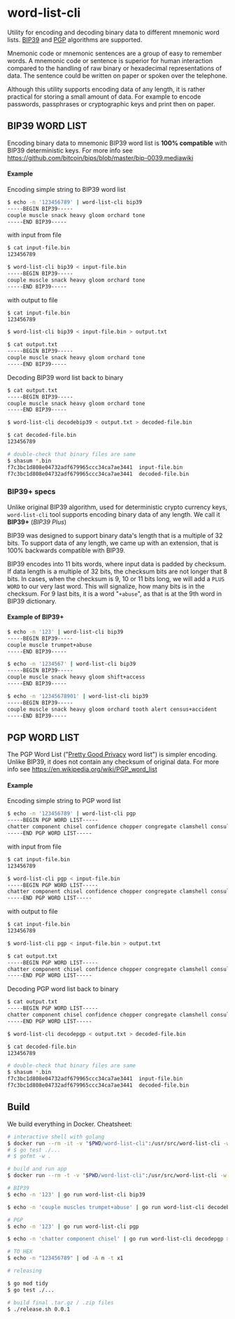 # word-list-cli

Utility for encoding and decoding binary data to different mnemonic word lists. [BIP39](https://github.com/bitcoin/bips/blob/master/bip-0039.mediawiki) and [PGP](https://en.wikipedia.org/wiki/PGP_word_list) algorithms are supported.

Mnemonic code or mnemonic sentences are a group of easy to remember words. A mnemonic code or sentence is superior for human interaction compared to the handling of raw binary or hexadecimal representations of data. The sentence could be written on paper or spoken over the telephone.

Although this utility supports encoding data of any length, it is rather practical for storing a small amount of data. For example to encode passwords, passphrases or cryptographic keys and print then on paper.

## BIP39 WORD LIST

Encoding binary data to mnemonic BIP39 word list is **100% compatible** with BIP39 deterministic keys. For more info see https://github.com/bitcoin/bips/blob/master/bip-0039.mediawiki

#### Example

Encoding simple string to BIP39 word list

```sh
$ echo -n '123456789' | word-list-cli bip39
-----BEGIN BIP39-----
couple muscle snack heavy gloom orchard tone
-----END BIP39-----
```

with input from file

```sh
$ cat input-file.bin
123456789

$ word-list-cli bip39 < input-file.bin
-----BEGIN BIP39-----
couple muscle snack heavy gloom orchard tone
-----END BIP39-----
```

with output to file

```sh
$ cat input-file.bin
123456789

$ word-list-cli bip39 < input-file.bin > output.txt

$ cat output.txt
-----BEGIN BIP39-----
couple muscle snack heavy gloom orchard tone
-----END BIP39-----
```

Decoding BIP39 word list back to binary

```sh
$ cat output.txt
-----BEGIN BIP39-----
couple muscle snack heavy gloom orchard tone
-----END BIP39-----

$ word-list-cli decodebip39 < output.txt > decoded-file.bin

$ cat decoded-file.bin
123456789

# double-check that binary files are same
$ shasum *.bin
f7c3bc1d808e04732adf679965ccc34ca7ae3441  input-file.bin
f7c3bc1d808e04732adf679965ccc34ca7ae3441  decoded-file.bin
```

### BIP39+ specs

Unlike original BIP39 algorithm, used for deterministic crypto currency keys, `word-list-cli` tool supports encoding binary data of any length. We call it **BIP39+** (_BIP39 Plus_)

BIP39 was designed to support binary data's length that is a multiple of 32 bits. To support data of any length, we
came up with an extension, that is 100% backwards compatible with BIP39.

BIP39 encodes into 11 bits words, where input data is padded by checksum. If data length is a multiple of 32 bits, the checksum bits are not longer that 8 bits. In cases, when the checksum is 9, 10 or 11 bits long, we will add a `PLUS WORD` to our very last word. This will signalize, how many bits is in the checksum. For 9 last bits, it is a word "`+abuse`", as that is at the 9th word in BIP39 dictionary.

#### Example of BIP39+

```sh
$ echo -n '123' | word-list-cli bip39
-----BEGIN BIP39-----
couple muscle trumpet+abuse
-----END BIP39-----

$ echo -n '1234567' | word-list-cli bip39
-----BEGIN BIP39-----
couple muscle snack heavy gloom shift+access
-----END BIP39-----

$ echo -n '12345678901' | word-list-cli bip39
-----BEGIN BIP39-----
couple muscle snack heavy gloom orchard tooth alert census+accident
-----END BIP39-----
```

## PGP WORD LIST

The PGP Word List ("[Pretty Good Privacy](https://en.wikipedia.org/wiki/Pretty_Good_Privacy) word list") is simpler encoding. Unlike BIP39, it does not contain any checksum of original data. For more info see https://en.wikipedia.org/wiki/PGP_word_list

#### Example

Encoding simple string to PGP word list

```sh
$ echo -n '123456789' | word-list-cli pgp
-----BEGIN PGP WORD LIST-----
chatter component chisel confidence chopper congregate clamshell consulting classroom
-----END PGP WORD LIST-----
```

with input from file

```sh
$ cat input-file.bin
123456789

$ word-list-cli pgp < input-file.bin
-----BEGIN PGP WORD LIST-----
chatter component chisel confidence chopper congregate clamshell consulting classroom
-----END PGP WORD LIST-----
```

with output to file

```sh
$ cat input-file.bin
123456789

$ word-list-cli pgp < input-file.bin > output.txt

$ cat output.txt
-----BEGIN PGP WORD LIST-----
chatter component chisel confidence chopper congregate clamshell consulting classroom
-----END PGP WORD LIST-----
```

Decoding PGP word list back to binary

```sh
$ cat output.txt
-----BEGIN PGP WORD LIST-----
chatter component chisel confidence chopper congregate clamshell consulting classroom
-----END PGP WORD LIST-----

$ word-list-cli decodepgp < output.txt > decoded-file.bin

$ cat decoded-file.bin
123456789

# double-check that binary files are same
$ shasum *.bin
f7c3bc1d808e04732adf679965ccc34ca7ae3441  input-file.bin
f7c3bc1d808e04732adf679965ccc34ca7ae3441  decoded-file.bin
```

## Build

We build everything in Docker. Cheatsheet:

```sh
# interactive shell with golang
$ docker run --rm -it -v "$PWD/word-list-cli":/usr/src/word-list-cli -w /usr/src/word-list-cli golang:latest
# $ go test ./...
# $ gofmt -w .

# build and run app
$ docker run --rm -t -v "$PWD/word-list-cli":/usr/src/word-list-cli -w /usr/src/word-list-cli golang:latest go run word-list-cli

# BIP39
$ echo -n '123' | go run word-list-cli bip39

$ echo -n 'couple muscles trumpet+abuse' | go run word-list-cli decodebip39 > out.bin

# PGP
$ echo -n '123' | go run word-list-cli pgp

$ echo -n 'chatter component chisel' | go run word-list-cli decodepgp > out.bin

# TO HEX
$ echo -n "123456789" | od -A n -t x1

# releasing

$ go mod tidy
$ go test ./...

# build final .tar.gz / .zip files
$ ./release.sh 0.0.1
```
